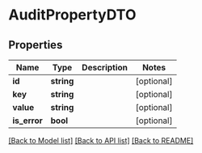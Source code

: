 # AuditPropertyDTO

## Properties
Name | Type | Description | Notes
------------ | ------------- | ------------- | -------------
**id** | **string** |  | [optional] 
**key** | **string** |  | [optional] 
**value** | **string** |  | [optional] 
**is_error** | **bool** |  | [optional] 

[[Back to Model list]](../README.md#documentation-for-models) [[Back to API list]](../README.md#documentation-for-api-endpoints) [[Back to README]](../README.md)



